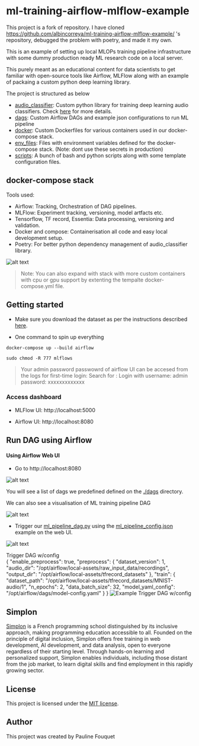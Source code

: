 # ml-training-airflow-mlflow-example

This project is a fork of repository. I have cloned https://github.com/albincorreya/ml-training-airflow-mlflow-example/ 's repository, debugged the problem with poetry, and made it my own.

This is an example of setting up local MLOPs training pipeline infrastructure with some dummy production ready ML research code on a local server.

This purely meant as an educational content for data scientists to get familiar with open-source tools like Airflow, MLFlow along with an example of packaing a custom python deep learning library.

The project is structured as below
- [audio_classifier](./audio_classifier): Custom python library for training deep learning audio classifiers. 
  Check [here](./audio_classifier/README.md) for more details.
- [dags](./dags): Custom Airflow DAGs and example json configurations to run ML pipeline
- [docker](./docker): Custom Dockerfiles for various containers used in our docker-compose stack.
- [env_files](./env_files): Files with environment variables defined for the docker-compose stack. (Note: dont use these secrets in production)
- [scripts](./scripts): A bunch of bash and python scripts along with some template configuration files.


## docker-compose stack


Tools used:

- Airflow: Tracking, Orchestration of DAG pipelines.
- MLFlow: Experiment tracking, versioning, model artfacts etc.
- Tensorflow, TF record, Essentia: Data processing, versioning and validation.
- Docker and compose: Containerisation all code and easy local development setup.
- Poetry: For better python dependency management of audio_classifier library.


![alt text](./assets/sketch.png)

> Note: You can also expand with stack with more custom containers with cpu or gpu support by extenting the tempalte docker-compose.yml file.

## Getting started 

- Make sure you download the dataset as per the instructions described [here](./data/README.md).

- One command to spin up everything

```
docker-compose up --build airflow
```


```
sudo chmod -R 777 mlflows
```

> Your admin password passwowrd of airflow UI can be accesed from the logs for first-time login:
Search for : Login with username: admin  password: xxxxxxxxxxxxx

### Access dashboard

- MLFlow UI: http://localhost:5000
  
- Airflow UI: http://localhost:8080

## Run DAG using Airflow

#### Using Airflow Web UI

- Go to http://localhost:8080

![alt text](./assets/dags-list.png)

You will see a list of dags we predefined defined on the [./dags]() directory.


We can also see a visualisation of ML training pipeline DAG 

![alt text](./assets/dag-example.png)


- Trigger our [ml_pipeline_dag.py](./dags/ml_pipeline_dag.py) using the 
  [ml_pipeline_config.json](./dags/ml_pipeline_config.json) example on the web UI.
  
![alt text](./assets/trigger-job-example.png)

Trigger DAG w/config  
{
    "enable_preprocess": true,
    "preprocess": {
      "dataset_version": 1,
      "audio_dir": "/opt/airflow/local-assets/raw_input_data/recordings",
      "output_dir": "/opt/airflow/local-assets/tfrecord_datasets"
    },
    "train": {
      "dataset_path": "/opt/airflow/local-assets/tfrecord_datasets/MNIST-audio/1",
      "n_epochs": 2,
      "data_batch_size": 32,
      "model_yaml_config": "/opt/airflow/dags/model-config.yaml"
    }
  }
![Example Trigger DAG w/config](./assets/trigger-job-example.png)


## Simplon

[Simplon](https://www.https://simplon.co/) is a French programming school distinguished by its inclusive approach, making programming education accessible to all. Founded on the principle of digital inclusion, Simplon offers free training in web development, AI development, and data analysis, open to everyone regardless of their starting level. Through hands-on learning and personalized support, Simplon enables individuals, including those distant from the job market, to learn digital skills and find employment in this rapidly growing sector.


## License

This project is licensed under the [MIT license](LICENSE).


## Author

This project was created by Pauline Fouquet